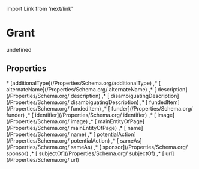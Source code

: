 import Link from 'next/link'
# Grant

undefined

## Properties

<Grid>
* [additionalType](/Properties/Schema.org/additionalType)
,* [ alternateName](/Properties/Schema.org/ alternateName)
,* [ description](/Properties/Schema.org/ description)
,* [ disambiguatingDescription](/Properties/Schema.org/ disambiguatingDescription)
,* [ fundedItem](/Properties/Schema.org/ fundedItem)
,* [ funder](/Properties/Schema.org/ funder)
,* [ identifier](/Properties/Schema.org/ identifier)
,* [ image](/Properties/Schema.org/ image)
,* [ mainEntityOfPage](/Properties/Schema.org/ mainEntityOfPage)
,* [ name](/Properties/Schema.org/ name)
,* [ potentialAction](/Properties/Schema.org/ potentialAction)
,* [ sameAs](/Properties/Schema.org/ sameAs)
,* [ sponsor](/Properties/Schema.org/ sponsor)
,* [ subjectOf](/Properties/Schema.org/ subjectOf)
,* [ url](/Properties/Schema.org/ url)

</Grid>


